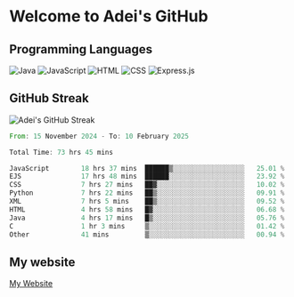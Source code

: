 # Welcome to Adei's GitHub

## Programming Languages
![Java](https://img.shields.io/badge/Java-007396?style=flat-square&logo=java&logoColor=white)
![JavaScript](https://img.shields.io/badge/JavaScript-F7DF1E?style=flat-square&logo=javascript&logoColor=black)
![HTML](https://img.shields.io/badge/HTML-E34F26?style=flat-square&logo=html5&logoColor=white)
![CSS](https://img.shields.io/badge/CSS-1572B6?style=flat-square&logo=css3&logoColor=white)
![Express.js](https://img.shields.io/badge/Express.js-000000?style=flat-square&logo=express&logoColor=white)


## GitHub Streak
![Adei's GitHub Streak](https://github-readme-streak-stats.herokuapp.com/?user=AdeiTamayo&hide_border=true)

<!--START_SECTION:waka-->

```rust
From: 15 November 2024 - To: 10 February 2025

Total Time: 73 hrs 45 mins

JavaScript        18 hrs 37 mins  ██████▒░░░░░░░░░░░░░░░░░░   25.01 %
EJS               17 hrs 48 mins  ██████░░░░░░░░░░░░░░░░░░░   23.92 %
CSS               7 hrs 27 mins   ██▓░░░░░░░░░░░░░░░░░░░░░░   10.02 %
Python            7 hrs 22 mins   ██▒░░░░░░░░░░░░░░░░░░░░░░   09.91 %
XML               7 hrs 5 mins    ██▒░░░░░░░░░░░░░░░░░░░░░░   09.52 %
HTML              4 hrs 58 mins   █▓░░░░░░░░░░░░░░░░░░░░░░░   06.68 %
Java              4 hrs 17 mins   █▒░░░░░░░░░░░░░░░░░░░░░░░   05.76 %
C                 1 hr 3 mins     ▒░░░░░░░░░░░░░░░░░░░░░░░░   01.42 %
Other             41 mins         ▒░░░░░░░░░░░░░░░░░░░░░░░░   00.94 %
```

<!--END_SECTION:waka-->

## My website
[My Website](https://adei.eus)


